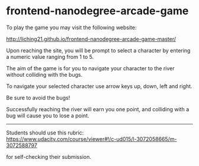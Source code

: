 frontend-nanodegree-arcade-game
===============================

To play the game you may visit the following website:

http://liching21.github.io/frontend-nanodegree-arcade-game-master/

Upon reaching the site, you will be prompt to select a character by entering a numeric value ranging from 1 to 5.

The aim of the game is for you to navigate your character to the river without colliding with the bugs.

To navigate your selected character use arrow keys up, down, left and right.

Be sure to avoid the bugs!

Successfully reaching the river will earn you one point, and colliding with a bug will cause you to lose a point.

--------

Students should use this rubric: https://www.udacity.com/course/viewer#!/c-ud015/l-3072058665/m-3072588797

for self-checking their submission.
